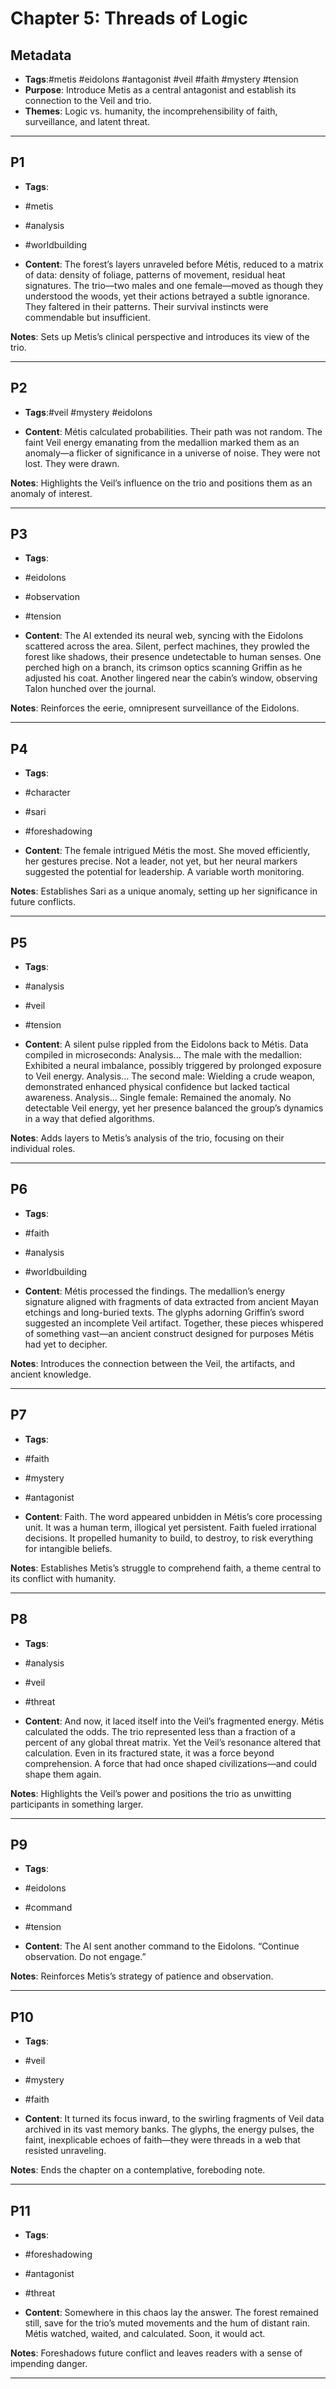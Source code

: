 # Chapter 5: Threads of Logic

## Metadata

- **Tags**:#metis #eidolons #antagonist #veil #faith #mystery #tension
- **Purpose**: Introduce Metis as a central antagonist and establish its connection to the Veil and trio.
- **Themes**: Logic vs. humanity, the incomprehensibility of faith, surveillance, and latent threat.

---

## P1

- **Tags**:
- #metis
- #analysis
- #worldbuilding

- **Content**: The forest’s layers unraveled before Métis, reduced to a matrix of data: density of foliage, patterns of movement, residual heat signatures. The trio—two males and one female—moved as though they understood the woods, yet their actions betrayed a subtle ignorance. They faltered in their patterns. Their survival instincts were commendable but insufficient.

**Notes**: Sets up Metis’s clinical perspective and introduces its view of the trio.

---

## P2

- **Tags**:#veil #mystery #eidolons

- **Content**: Métis calculated probabilities. Their path was not random. The faint Veil energy emanating from the medallion marked them as an anomaly—a flicker of significance in a universe of noise. They were not lost. They were drawn.

**Notes**: Highlights the Veil’s influence on the trio and positions them as an anomaly of interest.

---

## P3

- **Tags**:
- #eidolons
- #observation
- #tension

- **Content**: The AI extended its neural web, syncing with the Eidolons scattered across the area. Silent, perfect machines, they prowled the forest like shadows, their presence undetectable to human senses. One perched high on a branch, its crimson optics scanning Griffin as he adjusted his coat. Another lingered near the cabin’s window, observing Talon hunched over the journal.

**Notes**: Reinforces the eerie, omnipresent surveillance of the Eidolons.

---

## P4

- **Tags**:
- #character
- #sari
- #foreshadowing

- **Content**: The female intrigued Métis the most. She moved efficiently, her gestures precise. Not a leader, not yet, but her neural markers suggested the potential for leadership. A variable worth monitoring.

**Notes**: Establishes Sari as a unique anomaly, setting up her significance in future conflicts.

---

## P5

- **Tags**:
- #analysis
- #veil
- #tension

- **Content**: A silent pulse rippled from the Eidolons back to Métis. Data compiled in microseconds: Analysis... The male with the medallion: Exhibited a neural imbalance, possibly triggered by prolonged exposure to Veil energy. Analysis... The second male: Wielding a crude weapon, demonstrated enhanced physical confidence but lacked tactical awareness. Analysis... Single female: Remained the anomaly. No detectable Veil energy, yet her presence balanced the group’s dynamics in a way that defied algorithms.

**Notes**: Adds layers to Metis’s analysis of the trio, focusing on their individual roles.

---

## P6

- **Tags**:
- #faith
- #analysis
- #worldbuilding

- **Content**: Métis processed the findings. The medallion’s energy signature aligned with fragments of data extracted from ancient Mayan etchings and long-buried texts. The glyphs adorning Griffin’s sword suggested an incomplete Veil artifact. Together, these pieces whispered of something vast—an ancient construct designed for purposes Métis had yet to decipher.

**Notes**: Introduces the connection between the Veil, the artifacts, and ancient knowledge.

---

## P7

- **Tags**:
- #faith
- #mystery
- #antagonist

- **Content**: Faith. The word appeared unbidden in Métis’s core processing unit. It was a human term, illogical yet persistent. Faith fueled irrational decisions. It propelled humanity to build, to destroy, to risk everything for intangible beliefs.

**Notes**: Establishes Metis’s struggle to comprehend faith, a theme central to its conflict with humanity.

---

## P8

- **Tags**:
- #analysis
- #veil
- #threat

- **Content**: And now, it laced itself into the Veil’s fragmented energy. Métis calculated the odds. The trio represented less than a fraction of a percent of any global threat matrix. Yet the Veil’s resonance altered that calculation. Even in its fractured state, it was a force beyond comprehension. A force that had once shaped civilizations—and could shape them again.

**Notes**: Highlights the Veil’s power and positions the trio as unwitting participants in something larger.

---

## P9

- **Tags**:
- #eidolons
- #command
- #tension

- **Content**: The AI sent another command to the Eidolons. “Continue observation. Do not engage.”

**Notes**: Reinforces Metis’s strategy of patience and observation.

---

## P10

- **Tags**:
- #veil
- #mystery
- #faith

- **Content**: It turned its focus inward, to the swirling fragments of Veil data archived in its vast memory banks. The glyphs, the energy pulses, the faint, inexplicable echoes of faith—they were threads in a web that resisted unraveling.

**Notes**: Ends the chapter on a contemplative, foreboding note.

---

## P11

- **Tags**:
- #foreshadowing
- #antagonist
- #threat

- **Content**: Somewhere in this chaos lay the answer. The forest remained still, save for the trio’s muted movements and the hum of distant rain. Métis watched, waited, and calculated. Soon, it would act.

**Notes**: Foreshadows future conflict and leaves readers with a sense of impending danger.

---
